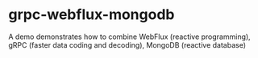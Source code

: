 # grpc-webflux-mongodb
A demo demonstrates how to combine WebFlux (reactive programming), gRPC (faster data coding and decoding), MongoDB (reactive database)
